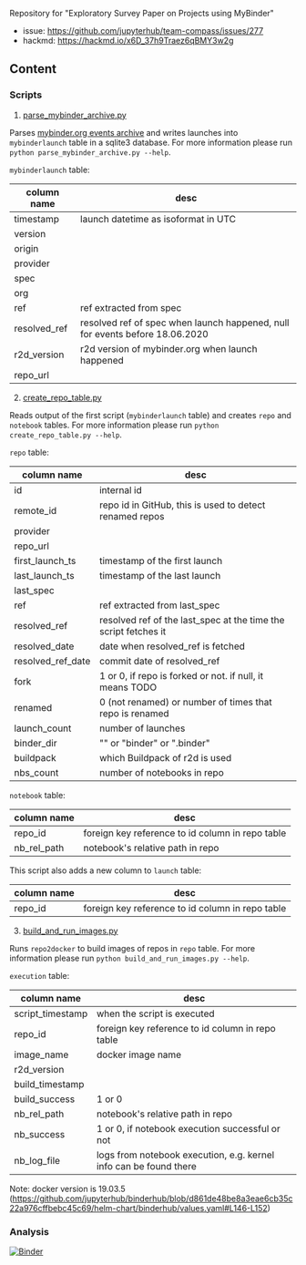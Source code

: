 Repository for "Exploratory Survey Paper on Projects using MyBinder"

- issue: https://github.com/jupyterhub/team-compass/issues/277
- hackmd: https://hackmd.io/x6D_37h9Traez6qBMY3w2g

## Content

### Scripts

1. [parse_mybinder_archive.py](scripts/parse_mybinder_archive.py)

Parses [mybinder.org events archive](https://archive.analytics.mybinder.org) 
and writes launches into `mybinderlaunch` table in a sqlite3 database. 
For more information please run `python parse_mybinder_archive.py --help`.

`mybinderlaunch` table:

column name | desc
----- | ----
timestamp | launch datetime as isoformat in UTC
version | 
origin | 
provider | 
spec | 
org | 
ref | ref extracted from spec
resolved_ref | resolved ref of spec when launch happened, null for events before 18.06.2020
r2d_version | r2d version of mybinder.org when launch happened
repo_url | 

2. [create_repo_table.py](scripts/create_repo_table.py)

Reads output of the first script (`mybinderlaunch` table) and creates `repo` and `notebook` tables. 
For more information please run `python create_repo_table.py --help`.

`repo` table:

column name | desc
----- | ----
id | internal id
remote_id | repo id in GitHub, this is used to detect renamed repos
provider | 
repo_url | 
first_launch_ts | timestamp of the first launch
last_launch_ts | timestamp of the last launch
last_spec | 
ref | ref extracted from last_spec
resolved_ref | resolved ref of the last_spec at the time the script fetches it
resolved_date | date when resolved_ref is fetched
resolved_ref_date | commit date of resolved_ref
fork | 1 or 0, if repo is forked or not. if null, it means TODO
renamed | 0 (not renamed) or number of times that repo is renamed
launch_count | number of launches
binder_dir | "" or "binder" or ".binder"
buildpack | which Buildpack of r2d is used
nbs_count | number of notebooks in repo

`notebook` table:

column name | desc
----- | ----
repo_id | foreign key reference to id column in repo table
nb_rel_path | notebook's relative path in repo

This script also adds a new column to `launch` table:

column name | desc
----- | ----
repo_id | foreign key reference to id column in repo table

3. [build_and_run_images.py](scripts/build_and_run_images.py)

Runs `repo2docker` to build images of repos in `repo` table. 
For more information please run `python build_and_run_images.py --help`.

`execution` table:

column name | desc
----- | ----
script_timestamp | when the script is executed
repo_id | foreign key reference to id column in repo table
image_name | docker image name
r2d_version | 
build_timestamp | 
build_success | 1 or 0
nb_rel_path | notebook's relative path in repo
nb_success | 1 or 0, if notebook execution successful or not
nb_log_file | logs from notebook execution, e.g. kernel info can be found there

Note: docker version is 19.03.5 (https://github.com/jupyterhub/binderhub/blob/d861de48be8a3eae6cb35c22a976cffbebc45c69/helm-chart/binderhub/values.yaml#L146-L152)

### Analysis

[![Binder](https://mybinder.org/badge_logo.svg)](https://mybinder.org/v2/gh/gesiscss/binder_paper_20/master?filepath=analysis%2Frepos.ipynb)
